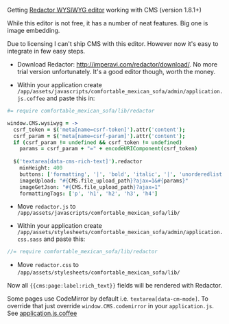 Getting [Redactor WYSIWYG editor](http://imperavi.com/redactor/) working with CMS (version 1.8.1+)

While this editor is not free, it has a number of neat features. Big one is image embedding.

Due to licensing I can't ship CMS with this editor. However now it's easy to integrate in few easy steps.

* Download Redactor: http://imperavi.com/redactor/download/. No more trial version unfortunately. It's a good editor though, worth the money.

* Within your application create `/app/assets/javascripts/comfortable_mexican_sofa/admin/application.js.coffee` and paste this in:

```coffeescript
#= require comfortable_mexican_sofa/lib/redactor

window.CMS.wysiwyg = ->
  csrf_token = $('meta[name=csrf-token]').attr('content');
  csrf_param = $('meta[name=csrf-param]').attr('content');
  if (csrf_param != undefined && csrf_token != undefined)
    params = csrf_param + "=" + encodeURIComponent(csrf_token)
  
  $('textarea[data-cms-rich-text]').redactor
    minHeight: 400
    buttons: ['formatting', '|', 'bold', 'italic', '|', 'unorderedlist', 'orderedlist', '|', 'image', 'link']
    imageUpload: "#{CMS.file_upload_path}?ajax=1&#{params}"
    imageGetJson: "#{CMS.file_upload_path}?ajax=1"
    formattingTags: ['p', 'h1', 'h2', 'h3', 'h4']
```

* Move `redactor.js` to `/app/assets/javascripts/comfortable_mexican_sofa/lib/`

* Within your application create `/app/assets/stylesheets/comfortable_mexican_sofa/admin/application.css.sass` and paste this:
```sass
//= require comfortable_mexican_sofa/lib/redactor
```

* Move `redactor.css` to `/app/assets/stylesheets/comfortable_mexican_sofa/lib/`

Now all `{{cms:page:label:rich_text}}` fields will be rendered with Redactor.


Some pages use CodeMirror by default i.e. `textarea[data-cm-mode]`.
To override that just override  `window.CMS.codemirror` in your `application.js`. See [application.js.coffee](https://github.com/comfy/comfortable-mexican-sofa/blob/master/app/assets/javascripts/comfortable_mexican_sofa/application.js.coffee)